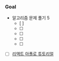### Goal

- 알고리즘 문제 풀기 5
  - [ ] 
  - [ ]
  - [ ]
  - [ ]
  - [ ]
- [ ] [리액트 아폴로 튜토리얼](https://www.howtographql.com/react-apollo/0-introduction/)

